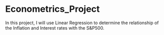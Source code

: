 # Econometrics_Project

In this project, I will use Linear Regression to determine the relationship of the Inflation and Interest rates with the S&P500.
